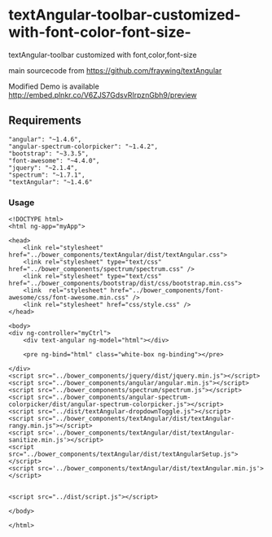 # textAngular-toolbar-customized-with-font-color-font-size-
textAngular-toolbar customized with font,color,font-size 

main sourcecode from https://github.com/fraywing/textAngular

Modified Demo is available http://embed.plnkr.co/V6ZJS7GdsvRIrpznGbh9/preview


## Requirements
    "angular": "~1.4.6",
    "angular-spectrum-colorpicker": "~1.4.2",
    "bootstrap": "~3.3.5",
    "font-awesome": "~4.4.0",
    "jquery": "~2.1.4",
    "spectrum": "~1.7.1",
    "textAngular": "~1.4.6"
    
 
   
    
### Usage 
    
    <!DOCTYPE html>
    <html ng-app="myApp">
    
    <head>
        <link rel="stylesheet" href="../bower_components/textAngular/dist/textAngular.css">
        <link rel="stylesheet" type="text/css" href="../bower_components/spectrum/spectrum.css" />
        <link rel="stylesheet" type="text/css" href="../bower_components/bootstrap/dist/css/bootstrap.min.css">
        <link  rel="stylesheet" href="../bower_components/font-awesome/css/font-awesome.min.css" />
        <link rel="stylesheet" href="css/style.css" />
    </head>
    
    <body>
    <div ng-controller="myCtrl">
        <div text-angular ng-model="html"></div>
    
        <pre ng-bind="html" class="white-box ng-binding"></pre>
    
    </div>
    <script src="../bower_components/jquery/dist/jquery.min.js"></script>
    <script src="../bower_components/angular/angular.min.js"></script>
    <script src="../bower_components/spectrum/spectrum.js"></script>
    <script src="../bower_components/angular-spectrum-colorpicker/dist/angular-spectrum-colorpicker.js"></script>
    <script src="../dist/textAngular-dropdownToggle.js"></script>
    <script src="../bower_components/textAngular/dist/textAngular-rangy.min.js"></script>
    <script src='../bower_components/textAngular/dist/textAngular-sanitize.min.js'></script>
    <script src="../bower_components/textAngular/dist/textAngularSetup.js"></script>
    <script src='../bower_components/textAngular/dist/textAngular.min.js'></script>
    
    
    <script src="../dist/script.js"></script>
    
    </body>
    
    </html>

   
    
    
 
